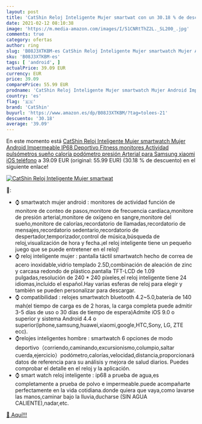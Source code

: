 ```yaml
---
layout: post
title: 'CatShin Reloj Inteligente Mujer smartwat con un 30.18 % de descuento'
date: 2021-02-12 08:10:38
image: 'https://m.media-amazon.com/images/I/51CNRtThZ2L._SL200_.jpg'
comments: true
category: ofertas
author: ring
slug: 'B08J3XTKBM-es CatShin Reloj Inteligente Mujer smartwatch Mujer Android...'
sku: 'B08J3XTKBM-es'
tags: [ 'android', ]
actualPrice: 39.09 EUR
currency: EUR
price: 39.09
comparePrice: 55.99 EUR
prodname: 'CatShin Reloj Inteligente Mujer smartwatch Mujer Android Impermeable IP68 Deportivo Fitness monitores Actividad pulsómetros sueño caloría podómetro presión Arterial para Samsung xiaomi iOS teléfono'
country: 'es'
flag: '🇪🇸'
brand: 'CatShin'
buyurl: 'https://www.amazon.es/dp/B08J3XTKBM/?tag=tolees-21'
descuento: '30.18'
average: '39.09'
---
```


En este momento está [CatShin Reloj Inteligente Mujer smartwatch Mujer Android Impermeable IP68 Deportivo Fitness monitores Actividad pulsómetros sueño caloría podómetro presión Arterial para Samsung xiaomi iOS teléfono](https://www.amazon.es/dp/B08J3XTKBM/?tag=tolees-21) a 39.09 EUR (original: 55.99 EUR) (30.18 %  de descuento) en el siguiente enlace!

[![CatShin Reloj Inteligente Mujer smartwat](https://m.media-amazon.com/images/I/51CNRtThZ2L._SL200_.jpg)](https://www.amazon.es/dp/B08J3XTKBM/?tag=tolees-21)

🔎:

- ⌚ smartwatch mujer android : monitores de actividad función de monitore de conteo de pasos,monitore de frecuencia cardíaca,monitore de presión arterial,monitore de oxígeno en sangre,monitore del sueño,monitore de calorías,recordatorio de llamadas,recordatorio de mensajes,recordatorio sedentario,recordatorio de despertador,temporizador,control de música,búsqueda de reloj,visualización de hora y fecha.¡el reloj inteligente tiene un pequeño juego que se puede entretener en el reloj!
- ⌚ reloj inteligente mujer : pantalla táctil smartwatch hecho de correa de acero inoxidable,vidrio templado 2.5D,combinación de aleación de zinc y carcasa redondo de plástico.pantalla TFT-LCD de 1.09 pulgadas,resolución de 240 * 240 píxeles,el reloj inteligente tiene 24 idiomas,incluido el español.Hay varias esferas de reloj para elegir y también se pueden personalizar para descargar.
- ⌚ compatibilidad : relojes smartwatch bluetooth 4.2~5.0,batería de 140 mah(el tiempo de carga es de 2 horas, la carga completa puede admitir 3-5 días de uso o 30 días de tiempo de espera)Admite iOS 9.0 o superior y sistema Android 4.4 o superior(iphone,samsung,huawei,xiaomi,google,HTC,Sony, LG, ZTE ecc).
- ⌚relojes inteligentes hombre : smartwatch 6 opciones de modo deportivo（corriendo,caminando,excursionismo,columpio,saltar cuerda,ejercicio）podómetro,calorías,velocidad,distancia,proporcionará datos de referencia para su análisis y mejora de salud diarios. Puedes comprobar el detalle en el reloj y la aplicación.
- ⌚ smart watch reloj inteligente : ip68 a prueba de agua,es completamente a prueba de polvo e impermeable.puede acompañarte perfectamente en la vida cotidiana.donde quiera que vaya,como lavarse las manos,caminar bajo la lluvia,ducharse (SIN AGUA CALIENTE),nadar,etc.

[🛒 Aquí!!!](https://www.amazon.es/dp/B08J3XTKBM/?tag=tolees-21)
